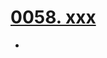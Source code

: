 # [0058. xxx](https://github.com/Tdahuyou/TNotes.react/tree/main/0058.%20xxx)

<!-- region:toc -->


- 

<!-- endregion:toc -->
